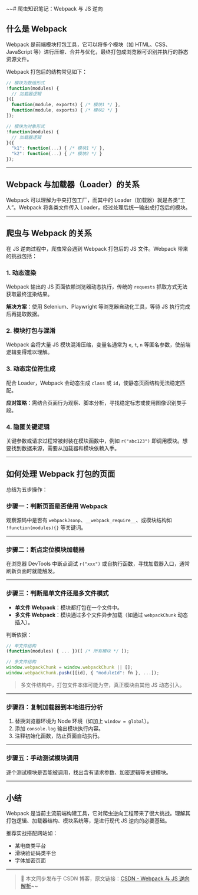 
~~# 爬虫知识笔记：Webpack 与 JS 逆向

## 什么是 Webpack

Webpack 是前端模块打包工具，它可以将多个模块（如 HTML、CSS、JavaScript 等）进行压缩、合并与优化，最终打包成浏览器可识别并执行的静态资源文件。

Webpack 打包后的结构常见如下：

```js
// 模块为数组形式
!function(modules) {
  // 加载器逻辑
}([
  function(module, exports) { /* 模块1 */ },
  function(module, exports) { /* 模块2 */ }
]);

// 模块为对象形式
!function(modules) {
  // 加载器逻辑
}({
  "k1": function(...) { /* 模块1 */ },
  "k2": function(...) { /* 模块2 */ }
});
```

---

## Webpack 与加载器（Loader）的关系

Webpack 可以理解为中央打包工厂，而其中的 Loader（加载器）就是各类“工人”。Webpack 将各类文件传入 Loader，经过处理后统一输出成打包后的模块。

---

## 爬虫与 Webpack 的关系

在 JS 逆向过程中，爬虫常会遇到 Webpack 打包后的 JS 文件。Webpack 带来的挑战包括：

### 1. 动态渲染

Webpack 输出的 JS 页面依赖浏览器动态执行，传统的 `requests` 抓取方式无法获取最终渲染结果。

**解决方案**：使用 Selenium、Playwright 等浏览器自动化工具，等待 JS 执行完成后再提取数据。

### 2. 模块打包与混淆

Webpack 会将大量 JS 模块混淆压缩，变量名通常为 `e`, `t`, `n` 等匿名参数，使前端逻辑变得难以理解。

### 3. 动态定位符生成

配合 Loader，Webpack 会动态生成 `class` 或 `id`，使静态页面结构无法稳定匹配。

**应对策略**：需结合页面行为观察、脚本分析，寻找稳定标志或使用图像识别类手段。

### 4. 隐匿关键逻辑

关键参数或请求过程常被封装在模块函数中，例如 `r("abc123")` 即调用模块。想要找到数据来源，需要从加载器和模块依赖入手。

---

## 如何处理 Webpack 打包的页面

总结为五步操作：

### 步骤一：判断页面是否使用 Webpack

观察源码中是否有 `webpackJsonp`、`__webpack_require__`、或模块结构如 `!function(modules){}` 等关键词。

---

### 步骤二：断点定位模块加载器

在浏览器 DevTools 中断点调试 `r("xxx")` 或自执行函数，寻找加载器入口，通常刷新页面时就能触发。

---

### 步骤三：判断是单文件还是多文件模式

- **单文件 Webpack**：模块都打包在一个文件中。
- **多文件 Webpack**：模块通过多个文件异步加载（如通过 `webpackChunk` 动态插入）。

判断依据：

```js
// 单文件结构
(function(modules) { ... })([ /* 所有模块 */ ]);

// 多文件结构
window.webpackChunk = window.webpackChunk || [];
window.webpackChunk.push([[id], { "moduleId": fn }, ...]);
```

> 多文件结构中，打包文件本体可能为空，真正模块由其他 JS 动态引入。

---

### 步骤四：复制加载器到本地进行分析

1. 替换浏览器环境为 Node 环境（如加上 `window = global`）。
2. 添加 `console.log` 输出模块执行内容。
3. 注释初始化函数，防止页面自动执行。

---

### 步骤五：手动测试模块调用

逐个测试模块是否能被调用，找出含有请求参数、加密逻辑等关键模块。

---

## 小结

Webpack 是当前主流前端构建工具，它对爬虫逆向工程带来了很大挑战。理解其打包逻辑、加载器结构、模块系统等，是进行现代 JS 逆向的必要基础。

推荐实战搭配网站如：

- 某电商类平台
- 滑块验证码类平台
- 字体加密页面

---

> 📎 本文同步发布于 CSDN 博客，原文链接：[CSDN - Webpack 与 JS 逆向解析](https://blog.csdn.net/2401_87328929/article/details/148016081)~~

